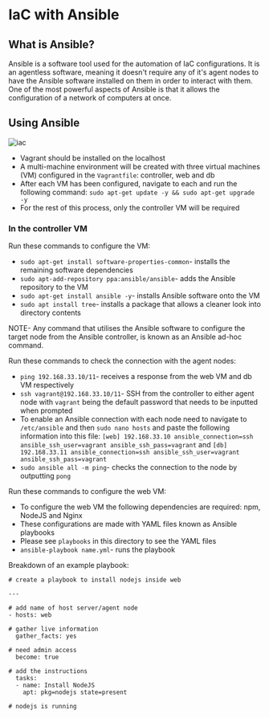 # IaC with Ansible

## What is Ansible?

Ansible is a software tool used for the automation of IaC configurations. It is an agentless software, meaning it doesn't require any of it's agent nodes to have the Ansible software installed on them in order to interact with them. One of the most powerful aspects of Ansible is that it allows the configuration of a network of computers at once. 

## Using Ansible

![iac](https://user-images.githubusercontent.com/99980305/188607910-a4d5866d-8856-4e84-b146-a5859a12b960.png)


- Vagrant should be installed on the localhost
- A multi-machine environment will be created with three virtual machines (VM) configured in the `Vagrantfile`: controller, web and db
- After each VM has been configured, navigate to each and run the following command: `sudo apt-get update -y && sudo apt-get upgrade -y`
- For the rest of this process, only the controller VM will be required

### In the controller VM

Run these commands to configure the VM:

- `sudo apt-get install software-properties-common`- installs the remaining software dependencies
- `sudo apt-add-repository ppa:ansible/ansible`- adds the Ansible repository to the VM
- `sudo apt-get install ansible -y`- installs Ansible software onto the VM
- `sudo apt install tree`- installs a package that allows a cleaner look into directory contents

NOTE- Any command that utilises the Ansible software to configure the target node from the Ansible controller, is known as an Ansible ad-hoc command.

Run these commands to check the connection with the agent nodes:

- `ping 192.168.33.10/11`- receives a response from the web VM and db VM respectively
- `ssh vagrant@192.168.33.10/11`- SSH from the controller to either agent node with `vagrant` being the default password that needs to be inputted when prompted
- To enable an Ansible connection with each node need to navigate to `/etc/ansible` and then `sudo nano hosts` and paste the following information into this file: `[web]
192.168.33.10 ansible_connection=ssh ansible_ssh_user=vagrant ansible_ssh_pass=vagrant` and `[db]
192.168.33.11 ansible_connection=ssh ansible_ssh_user=vagrant ansible_ssh_pass=vagrant`
- `sudo ansible all -m ping`- checks the connection to the node by outputting `pong`

Run these commands to configure the web VM:

- To configure the web VM the following dependencies are required: npm, NodeJS and Nginx
- These configurations are made with YAML files known as Ansible playbooks
- Please see `playbooks` in this directory to see the YAML files
- `ansible-playbook name.yml`- runs the playbook

Breakdown of an example playbook:

```
# create a playbook to install nodejs inside web

---

# add name of host server/agent node
- hosts: web

# gather live information
  gather_facts: yes

# need admin access
  become: true

# add the instructions
  tasks:
  - name: Install NodeJS
    apt: pkg=nodejs state=present

# nodejs is running
```